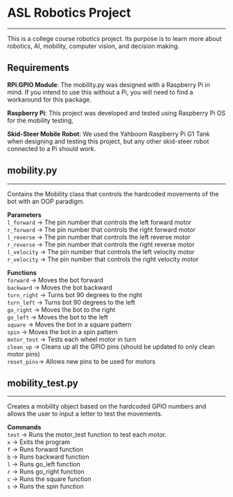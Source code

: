 # ASL Robotics Project

---

This is a college course robotics project. Its purpose is to learn more about robotics, AI, mobility, computer vision, and decision making.

## Requirements  

**RPi.GPIO Module**: The mobility.py was designed with a Raspberry Pi in mind. If you intend to use this without a Pi, you will need to find a workaround for this package.  

**Raspberry Pi**: This project was developed and tested using Raspberry Pi OS for the mobility testing,  

**Skid-Steer Mobile Robot**: We used the Yahboom Raspberry Pi G1 Tank when designing and testing this project, but any other skid-steer robot connected to a Pi should work.


## mobility.py

---

Contains the Mobility class that controls the hardcoded movements of the bot with an OOP paradigm.

**Parameters**  
`l_forward` &rarr; The pin number that controls the left forward motor  
`r_forward` &rarr; The pin number that controls the right forward motor  
`l_reverse` &rarr; The pin number that controls the left reverse motor  
`r_reverse` &rarr; The pin number that controls the right reverse motor  
`l_velocity` &rarr; The pin number that controls the left velocity motor  
`r_velocity` &rarr; The pin number that controls the right velocity motor  

**Functions**  
`forward` &rarr; Moves the bot forward  
`backward` &rarr; Moves the bot backward  
`turn_right` &rarr; Turns bot 90 degrees to the right  
`turn_left` &rarr; Turns bot 90 degrees to the left  
`go_right` &rarr; Moves the bot to the right  
`go_left` &rarr; Moves the bot to the left  
`square` &rarr; Moves the bot in a square pattern   
`spin` &rarr; Moves the bot in a spin pattern  
`motor_test` &rarr; Tests each wheel motor in turn  
`clean_up` &rarr; Cleans up all the GPIO pins (should be updated to only clean motor pins)  
`reset_pins`&rarr; Allows new pins to be used for motors  

## mobility_test.py
---

Creates a mobility object based on the hardcoded GPIO numbers and allows the user to input a letter to test the movements.  

**Commands**  
`test` &rarr; Runs the motor_test function to test each motor.  
`x` &rarr; Exits the program  
`f` &rarr; Runs forward function  
`b` &rarr; Runs backward function  
`l` &rarr; Runs go_left function  
`r` &rarr; Runs go_right function  
`c` &rarr; Runs the square function  
`s` &rarr; Runs the spin function  

